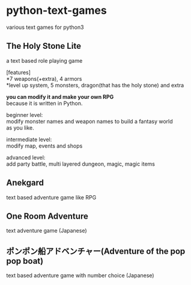 # python-text-games
various text games for python3

## The Holy Stone Lite
a text based role playing game 

[features]<br />
*7 weapons(+extra), 4 armors<br />
*level up system, 5 monsters, dragon(that has the holy stone) and extra

**you can modify it and make your own RPG**<br />
because it is written in Python.

beginner level:<br />
modify monster names and weapon names to build a fantasy world<br />
as you like.<br />

intermediate level:<br />
modify map, events and shops

advanced level:<br />
add party battle, multi layered dungeon, magic, magic items

## Anekgard
text based adventure game like RPG

## One Room Adventure
text adventure game (Japanese)

## ポンポン船アドベンチャー(Adventure of the pop pop boat)
text based adventure game with number choice (Japanese)
